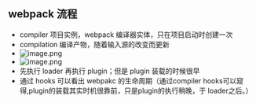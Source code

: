 ## webpack 流程

- compiler 项目实例，webpack 编译器实体，只在项目启动时创建一次
- compilation 编译产物，随着输入源的改变而更新
- ![image.png](https://p6-juejin.byteimg.com/tos-cn-i-k3u1fbpfcp/8c897d8015834f588c2036b4c9c14ff9~tplv-k3u1fbpfcp-watermark.image?)
- ![image.png](https://p6-juejin.byteimg.com/tos-cn-i-k3u1fbpfcp/03a6af950bce40889bf9d7a3d9f93554~tplv-k3u1fbpfcp-watermark.image?)
- 先执行 loader 再执行 plugin；但是 plugin 装载的时候很早
- 通过 hooks 可以看出 webpakc 的生命周期（通过compiler hooks可以窥得,plugin的装载其实时机很靠前，只是plugin的执行稍晚，于 loader之后。）